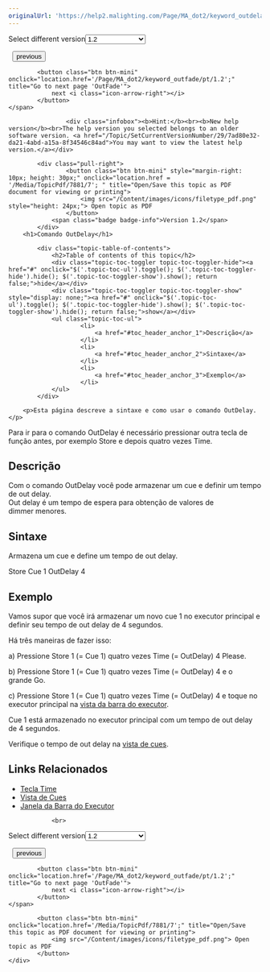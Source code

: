 ```yaml
---
originalUrl: 'https://help2.malighting.com/Page/MA_dot2/keyword_outdelay/pt/1.2'
---
```


<div class="topic-navigation">

<div class="pull-right">
	<span class="pull-left">


<div class="pull-left">
<form action="/Topic/SetCurrentVersionNumber" class="form-inline" id="frmTagSelector" method="post">	<span class="form-mini">
		<div class="input-prepend"><span class="add-on">Select different version</span><select autocomplete="off" id="versionNumberId" name="versionNumberId" onchange="$(this).closest('#frmTagSelector').submit();" style="width: 120px;"><option value="">- latest -</option>
<option value="3">1.1</option>
<option selected="selected" value="7">1.2</option>
<option value="12">1.3</option>
<option value="16">1.5</option>
<option value="29">1.9</option>
</select></div>
		<input data-val="true" data-val-number="The field Int32 must be a number." data-val-required="The Int32 field is required." id="ProductId" name="ProductId" type="hidden" value="7">
		<input id="CurrentGuid" name="CurrentGuid" type="hidden" value="7ad80e32-da21-4abd-a15a-8f34546c84ad">
	</span>
</form></div>&nbsp;	</span>
	<span class="pull-right" style="white-space: nowrap;">
			<button class="btn btn-mini" onclick="location.href='/Page/MA_dot2/keyword_on/pt/1.2'; " title="Go to previous page 'On'">
				<i class="icon-arrow-left"></i> previous
			</button>

			<button class="btn btn-mini" onclick="location.href='/Page/MA_dot2/keyword_outfade/pt/1.2';" title="Go to next page 'OutFade'">
				next <i class="icon-arrow-right"></i> 
			</button>
	</span>
</div>
<div class="clear-fix" style="margin-bottom: 10px"></div>
</div>

					<div class="infobox"><b>Hint:</b><br><b>New help version</b><br>The help version you selected belongs to an older software version. <a href="/Topic/SetCurrentVersionNumber/29/7ad80e32-da21-4abd-a15a-8f34546c84ad">You may want to view the latest help version.</a></div>

			<div class="pull-right">
					<button class="btn btn-mini" style="margin-right: 10px; height: 30px;" onclick="location.href = '/Media/TopicPdf/7881/7'; " title="Open/Save this topic as PDF document for viewing or printing">
						<img src="/Content/images/icons/filetype_pdf.png" style="height: 24px;"> Open topic as PDF
					</button>
				<span class="badge badge-info">Version 1.2</span>
			</div>
		<h1>Comando OutDelay</h1>

			<div class="topic-table-of-contents">
				<h2>Table of contents of this topic</h2>
				<div class="topic-toc-toggler topic-toc-toggler-hide"><a href="#" onclick="$('.topic-toc-ul').toggle(); $('.topic-toc-toggler-hide').hide(); $('.topic-toc-toggler-show').show(); return false;">hide</a></div>
				<div class="topic-toc-toggler topic-toc-toggler-show" style="display: none;"><a href="#" onclick="$('.topic-toc-ul').toggle(); $('.topic-toc-toggler-hide').show(); $('.topic-toc-toggler-show').hide(); return false;">show</a></div>
				<ul class="topic-toc-ul">
						<li>
							<a href="#toc_header_anchor_1">Descrição</a>
						</li>
						<li>
							<a href="#toc_header_anchor_2">Sintaxe</a>
						</li>
						<li>
							<a href="#toc_header_anchor_3">Exemplo</a>
						</li>
				</ul>
			</div>

		<p>​Esta página descreve a sintaxe e como usar o comando OutDelay.</p>

<p>Para ir para o comando OutDelay é necessário pressionar outra tecla de função antes, por exemplo&nbsp;<span class="hardkey">Store</span>&nbsp;e depois quatro vezes&nbsp;<span class="hardkey">Time</span>.</p>

<a name="toc_header_anchor_1" id="toc_header_anchor_1" class="topic-toc-item"></a><h2>Descrição</h2>

<p>Com o comando OutDelay você pode armazenar um cue e definir um tempo de out&nbsp;delay.<br>
Out&nbsp;delay é um tempo de espera para obtenção de valores de dimmer&nbsp;menores.</p>

<a name="toc_header_anchor_2" id="toc_header_anchor_2" class="topic-toc-item"></a><h2>Sintaxe</h2>

<p>Armazena um cue e define um tempo de out delay.</p>

<div class="cl_input">Store Cue 1 OutDelay 4</div>

<a name="toc_header_anchor_3" id="toc_header_anchor_3" class="topic-toc-item"></a><h2>Exemplo</h2>

<p>Vamos supor que você irá armazenar um novo cue 1 no executor principal e definir seu tempo de out delay de 4 segundos.</p>

<p>Há três maneiras de fazer isso:</p>

<p>a) Pressione&nbsp;<span class="hardkey">Store</span> <span class="hardkey">1</span> (= Cue 1) quatro vezes&nbsp;<span class="hardkey">Time</span> (= OutDelay) <span class="hardkey">4</span> <span class="hardkey">Please</span>.</p>

<p>b) Pressione&nbsp;<span class="hardkey">Store</span> <span class="hardkey">1</span> (= Cue 1) quatro vezes​ <span class="hardkey">Time</span> (= OutDelay) <span class="hardkey">4</span>&nbsp;e o grande&nbsp;<span class="hardkey">Go</span>.</p>

<p>c) Pressione&nbsp;<span class="hardkey">Store</span> <span class="hardkey">1</span> (= Cue 1) quatro vezes​ <span class="hardkey">Time</span> (= OutDelay) <span class="hardkey">4</span>&nbsp;e toque no executor principal na&nbsp;<a href="/Topic/d8ca000e-cf13-448d-ac3e-129272e731d8">vista da barra do executor</a>.</p>

<p>Cue 1 está armazenado no executor principal com um tempo de out&nbsp;delay de 4 segundos.</p>

<div class="tip">Verifique o tempo de out&nbsp;delay na&nbsp;<a href="/Topic/b8ab1bbb-182d-41d6-9a1e-52f5267922c7">vista de cues</a>.</div>

<a name="toc_header_anchor_4" id="toc_header_anchor_4" class="topic-toc-item"></a><h2>Links Relacionados</h2>

<ul>
	<li><a href="/Topic/fc47e5b3-2597-4b3f-ad85-c1690440e399">Tecla Time</a></li>
	<li><a href="/Topic/b8ab1bbb-182d-41d6-9a1e-52f5267922c7">Vista de Cues</a></li>
	<li><a href="/Topic/d8ca000e-cf13-448d-ac3e-129272e731d8">Janela da Barra do Executor</a></li>
</ul>


				<br>
<div class="topic-navigation">

<div class="pull-right">
	<span class="pull-left">


<div class="pull-left">
<form action="/Topic/SetCurrentVersionNumber" class="form-inline" id="frmTagSelector" method="post">	<span class="form-mini">
		<div class="input-prepend"><span class="add-on">Select different version</span><select autocomplete="off" id="versionNumberId" name="versionNumberId" onchange="$(this).closest('#frmTagSelector').submit();" style="width: 120px;"><option value="">- latest -</option>
<option value="3">1.1</option>
<option selected="selected" value="7">1.2</option>
<option value="12">1.3</option>
<option value="16">1.5</option>
<option value="29">1.9</option>
</select></div>
		<input data-val="true" data-val-number="The field Int32 must be a number." data-val-required="The Int32 field is required." id="ProductId" name="ProductId" type="hidden" value="7">
		<input id="CurrentGuid" name="CurrentGuid" type="hidden" value="7ad80e32-da21-4abd-a15a-8f34546c84ad">
	</span>
</form></div>&nbsp;	</span>
	<span class="pull-right" style="white-space: nowrap;">
			<button class="btn btn-mini" onclick="location.href='/Page/MA_dot2/keyword_on/pt/1.2'; " title="Go to previous page 'On'">
				<i class="icon-arrow-left"></i> previous
			</button>

			<button class="btn btn-mini" onclick="location.href='/Page/MA_dot2/keyword_outfade/pt/1.2';" title="Go to next page 'OutFade'">
				next <i class="icon-arrow-right"></i> 
			</button>
	</span>
</div>
	<div class="clear-fix"></div>
	<div class="pull-right">
	
			<button class="btn btn-mini" onclick="location.href='/Media/TopicPdf/7881/7';" title="Open/Save this topic as PDF document for viewing or printing">
				<img src="/Content/images/icons/filetype_pdf.png"> Open topic as PDF
			</button>
	</div>
<div class="clear-fix" style="margin-bottom: 10px"></div>
</div>

	
